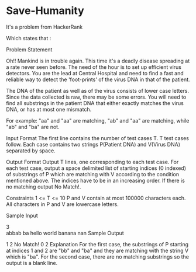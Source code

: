# Save-Humanity
It's a problem from HackerRank

Which states that :

Problem Statement

Oh!! Mankind is in trouble again. This time it's a deadly disease spreading at a rate never seen before. The need of the hour is to set up efficient virus detectors. You are the lead at Central Hospital and need to find a fast and reliable way to detect the 'foot-prints' of the virus DNA in that of the patient.

The DNA of the patient as well as of the virus consists of lower case letters. Since the data collected is raw, there may be some errors. You will need to find all substrings in the patient DNA that either exactly matches the virus DNA, or has at most one mismatch.

For example: "aa" and "aa" are matching, "ab" and "aa" are matching, while "ab" and "ba" are not.

Input Format 
The first line contains the number of test cases T. T test cases follow. 
Each case contains two strings P(Patient DNA) and V(Virus DNA) separated by space.

Output Format 
Output T lines, one corresponding to each test case. For each test case, output a space delimited list of starting indices (0 indexed) of substrings of P which are matching with V according to the condition mentioned above. The indices have to be in an increasing order. If there is no matching output No Match!.

Constraints 
1 <= T <= 10 
P and V contain at most 100000 characters each. 
All characters in P and V are lowercase letters.

Sample Input

3  
abbab ba
hello world
banana nan
Sample Output

1 2
No Match!
0 2
Explanation 
For the first case, the substrings of P starting at indices 1 and 2 are "bb" and "ba" and they are matching with the string V which is "ba". 
For the second case, there are no matching substrings so the output is a blank line.


